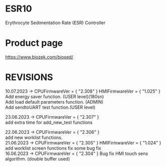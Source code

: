 # ESR10
 Erythrocyte Sedimentation Rate (ESR) Controller


# Product page
https://www.biozek.com/biosed/

# REVISIONS
10.07.2023 -> CPUFirmwareVer = { "2.308" } HMIFirmwareVer = { "1.025" }
	<br>
	Add energy saver function. (USER level)(180sn)
	<br>
	Add load default parameters function. (ADMIN)
	<br>
	Add sendtoUART test function.(USER level)
	<br>

23.06.2023 -> CPUFirmwareVer = { "2.307" }
	<br>
	add extra time for add_new_test functions
	<br>

22.06.2023 -> CPUFirmwareVer = { "2.306" }
	<br>
	add new worklist functions.
	<br>
21.06.2023 -> CPUFirmwareVer = { "2.305" } 	HMIFirmwareVer = { "1.024" }
	<br>
	add worklist screen functions
	fix some bug fix
	<br>
16.06.2023 -> CPUFirmwareVer = { "2.304" }	Bug fix HMI touch sens algorithm. (double buffer used)
